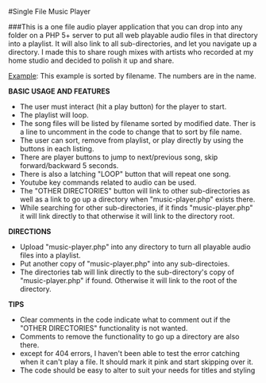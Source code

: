 #Single File Music Player

###This is a one file audio player application that you can drop into any folder on a PHP 5+ server to put all web playable audio files in that directory into a playlist.  It will also link to all sub-directories, and let you navigate up a directory.  I made this to share rough mixes with artists who recorded at my home studio and decided to polish it up and share.

[Example](https://jofonet.net/SingleFileMusicPlayerExample/music-player.php):
This example is sorted by filename.  The numbers are in the name.

**BASIC USAGE AND FEATURES**
- The user must interact (hit a play button) for the player to start.
- The playlist will loop.
- The song files will be listed by filename sorted by modified date.  Ther is a line to uncomment in the code to change that to sort by file name.
- The user can sort, remove from playlist, or play directly by using the buttons in each listing.
- There are player buttons to jump to next/previous song, skip forward/backward 5 seconds.
- There is also a latching "LOOP" button that will repeat one song.
- Youtube key commands related to audio can be used.
- The "OTHER DIRECTORIES" button will link to other sub-directories as well as a link to go up a directory when "music-player.php" exists there.
- While searching for other sub-directories, if it finds "music-player.php" it will link directly to that otherwise it will link to the directory root.

**DIRECTIONS**
- Upload "music-player.php" into any directory to turn all playable audio files into a playlist.
- Put another copy of "music-player.php" into any sub-directoies.
- The directories tab will link directly to the sub-directory's copy of "music-player.php" if found.  Otherwise it will link to the root of the directory.

**TIPS**
- Clear comments in the code indicate what to comment out if the "OTHER DIRECTORIES" functionality is not wanted.
- Comments to remove the functionality to go up a directory are also there.
- except for 404 errors, I haven't been able to test the error catching when it can't play a file.  It should mark it pink and start skipping over it.
- The code should be easy to alter to suit your needs for titles and styling
